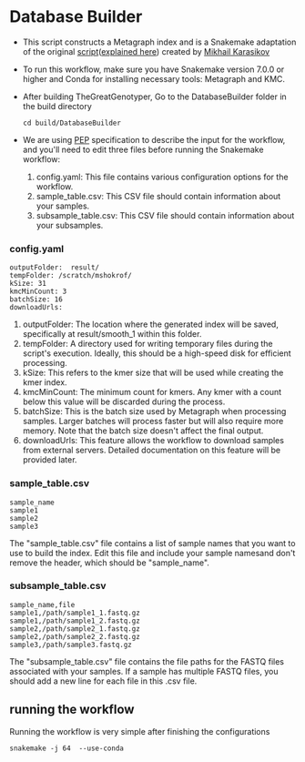 # Database Builder
* This script constructs a Metagraph index and is a Snakemake adaptation of the original [script](https://github.com/ratschlab/metagraph/tree/master/projects/kingsford)([explained here](https://metagraph.ethz.ch/static/docs/quick_start.html#index-k-mer-counts)) created by [Mikhail Karasikov](https://github.com/karasikov)


* To run this workflow, make sure you have Snakemake version 7.0.0 or higher and Conda for installing necessary tools: Metagraph and KMC.

* After building TheGreatGenotyper, Go to the DatabaseBuilder folder in the build directory

  ```
  cd build/DatabaseBuilder
  ``` 


* We are using [PEP](https://pep.databio.org/en/2.1.0/specification/) specification to describe the input for the workflow, and you'll need to edit three files before running the Snakemake workflow:

  1. config.yaml: This file contains various configuration options for the workflow.
  2. sample_table.csv: This CSV file should contain information about your samples.
  3. subsample_table.csv: This CSV file should contain information about your subsamples.

### config.yaml
```
outputFolder:  result/
tempFolder: /scratch/mshokrof/
kSize: 31
kmcMinCount: 3
batchSize: 16
downloadUrls: 
```
1. outputFolder: The location where the generated index will be saved, specifically at result/smooth_1 within this folder.
2. tempFolder: A directory used for writing temporary files during the script's execution. Ideally, this should be a high-speed disk for efficient processing.
3. kSize: This refers to the kmer size that will be used while creating the kmer index.
4. kmcMinCount: The minimum count for kmers. Any kmer with a count below this value will be discarded during the process.
5. batchSize: This is the batch size used by Metagraph when processing samples. Larger batches will process faster but will also require more memory. Note that the batch size doesn't affect the final output.
6. downloadUrls: This feature allows the workflow to download samples from external servers. Detailed documentation on this feature will be provided later.

### sample_table.csv
```
sample_name
sample1
sample2
sample3
```

The "sample_table.csv" file contains a list of sample names that you want to use to build the index. Edit this file and include your sample namesand don't remove the header, which should be "sample_name". 

### subsample_table.csv
```
sample_name,file
sample1,/path/sample1_1.fastq.gz
sample1,/path/sample1_2.fastq.gz
sample2,/path/sample2_1.fastq.gz
sample2,/path/sample2_2.fastq.gz
sample3,/path/sample3.fastq.gz
```

The "subsample_table.csv" file contains the file paths for the FASTQ files associated with your samples. If a sample has multiple FASTQ files, you should add a new line for each file in this .csv file.


## running the workflow

Running the workflow is very simple after finishing the configurations
```
snakemake -j 64  --use-conda
```


